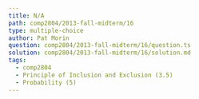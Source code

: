 ```yaml
---
title: N/A
path: comp2804/2013-fall-midterm/16
type: multiple-choice
author: Pat Morin
question: comp2804/2013-fall-midterm/16/question.ts
solution: comp2804/2013-fall-midterm/16/solution.md
tags:
  - comp2804
  - Principle of Inclusion and Exclusion (3.5)
  - Probability (5)
---
```

